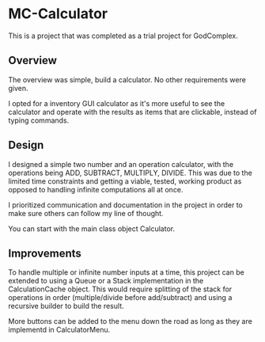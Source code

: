 # MC-Calculator
This is a project that was completed as a trial project for GodComplex.

## Overview
The overview was simple, build a calculator. No other requirements were given.

I opted for a inventory GUI calculator as it's more useful to see the calculator and operate with the results as items that are clickable, instead of typing commands.

## Design
I designed a simple two number and an operation calculator, with the operations being ADD, SUBTRACT, MULTIPLY, DIVIDE. This was due to the limited time constraints and getting a viable, tested, working product as opposed to handling infinite computations all at once.

I prioritized communication and documentation in the project in order to make sure others can follow my line of thought.

You can start with the main class object Calculator.

## Improvements
To handle multiple or infinite number inputs at a time, this project can be extended to using a Queue or a Stack implementation in the CalculationCache object. This would require splitting of the stack for operations in order (multiple/divide before add/subtract) and using a recursive builder to build the result.

More buttons can be added to the menu down the road as long as they are implementd in CalculatorMenu.